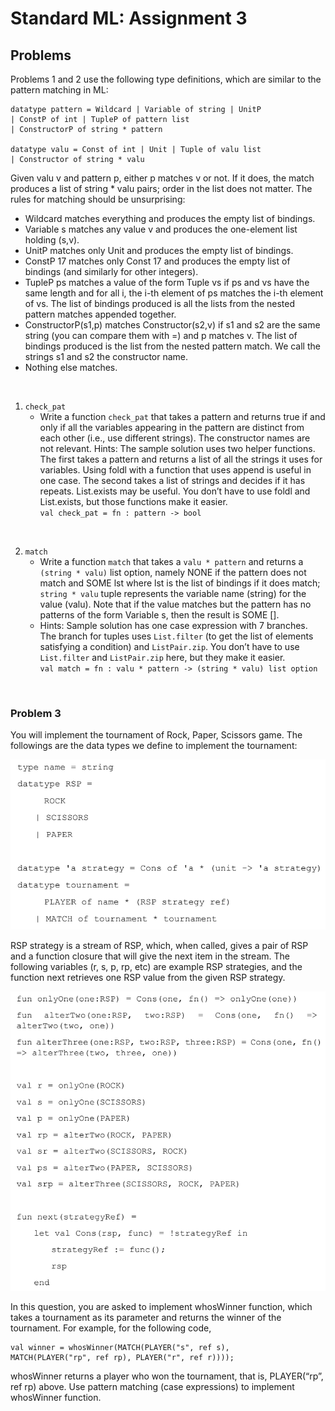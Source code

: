 # **Standard ML: Assignment 3**

## **Problems**

Problems 1 and 2 use the following type definitions, which are similar to the pattern
matching in ML:

    datatype pattern = Wildcard | Variable of string | UnitP
    | ConstP of int | TupleP of pattern list
    | ConstructorP of string * pattern

    datatype valu = Const of int | Unit | Tuple of valu list
    | Constructor of string * valu

Given valu v and pattern p, either p matches v or not. If it does, the match produces a list of string * valu pairs; order in the list does not matter. The rules for matching should be unsurprising:
- Wildcard matches everything and produces the empty list of bindings.
- Variable s matches any value v and produces the one-element list holding
(s,v).
- UnitP matches only Unit and produces the empty list of bindings.
- ConstP 17 matches only Const 17 and produces the empty list of bindings
(and similarly for other integers).
- TupleP ps matches a value of the form Tuple vs if ps and vs have the same
length and for all i, the i-th element of ps matches the i-th element of vs. The list
of bindings produced is all the lists from the nested pattern matches appended together.
- ConstructorP(s1,p) matches Constructor(s2,v) if s1 and s2 are the same string (you can compare them with =) and p matches v. The list of bindings produced is the list from the nested pattern match. We call the strings s1 and s2 the constructor name.
- Nothing else matches.

<br/>

1. `check_pat` 
    - Write a function `check_pat` that takes a pattern and returns true if and only if all the variables appearing in the pattern are distinct from each other (i.e., use different strings). The constructor names are not relevant. Hints: The sample solution uses two helper functions. The first takes a pattern and returns a list of all the strings it uses for variables. Using foldl with a function that uses append is useful in one case. The second takes a list of strings and decides if it has repeats. List.exists may be useful. You don’t have to use foldl and List.exists, but those functions make it easier. <br/> 
    `val check_pat = fn : pattern -> bool`

<br/>

2. `match`
    - Write a function `match` that takes a `valu * pattern` and returns a `(string * valu)` list option, namely NONE if the pattern does not match and SOME lst where lst is the list of bindings if it does match; `string * valu` tuple represents the variable name (string) for the value (valu). Note that if the value matches but the pattern has no patterns of the form Variable s, then the result is SOME []. 
    - Hints: Sample solution has one case expression with 7 branches. The branch for tuples uses `List.filter` (to get the list of elements satisfying a condition) and `ListPair.zip`. You don’t have to use `List.filter` and `ListPair.zip` here, but they make it easier. <br/>
    `val match = fn : valu * pattern -> (string * valu) list option`

<br/>

### **Problem 3**
You will implement the tournament of Rock, Paper, Scissors game. The followings are the data types we define to implement the tournament:

![](rsp.PNG)

RSP strategy is a stream of RSP, which, when called, gives a pair of RSP and a function
closure that will give the next item in the stream. The following variables (r, s, p, rp, etc) are example RSP strategies, and the function next retrieves one RSP value from the given RSP strategy.

![](rsp2.PNG)

In this question, you are asked to implement whosWinner function, which takes a
tournament as its parameter and returns the winner of the tournament. For example, for
the following code,

    val winner = whosWinner(MATCH(PLAYER("s", ref s),
    MATCH(PLAYER("rp", ref rp), PLAYER("r", ref r))));

whosWinner returns a player who won the tournament, that is, PLAYER(“rp”, ref rp) above.
Use pattern matching (case expressions) to implement whosWinner function.
